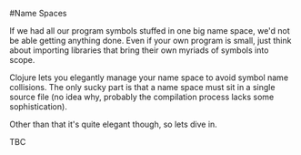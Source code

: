 #Name Spaces

If we had all our program symbols stuffed in one big name space, we'd not be able getting anything done. Even if your own program is small, just think about importing libraries that bring their own myriads of symbols into scope.

Clojure lets you elegantly manage your name space to avoid symbol name collisions. The only sucky part is that a name space must sit in a single source file (no idea why, probably the compilation process lacks some sophistication).

Other than that it's quite elegant though, so lets dive in.

TBC
